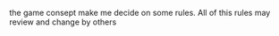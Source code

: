 the game consept make me decide on some rules.
 All of this rules may review and change by others






